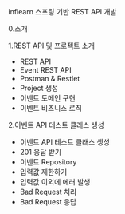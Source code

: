 inflearn
스프링 기반 REST API 개발

0.소개

1.REST API 및 프로젝트 소개

- REST API
- Event REST API
- Postman & Restlet
- Project 생성
- 이벤트 도메인 구현
- 이벤트 비즈니스 로직

2.이벤트 API 테스트 클래스 생성

- 이벤트 API 테스트 클래스 생성
- 201 응답 받기
- 이벤트 Repository
- 입력값 제한하기
- 입력값 이외에 에러 발생
- Bad Request 처리
- Bad Request 응답

